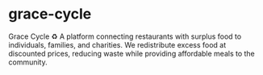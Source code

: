 # grace-cycle
Grace Cycle ♻️ A platform connecting restaurants with surplus food to individuals, families, and charities. We redistribute excess food at discounted prices, reducing waste while providing affordable meals to the community.
